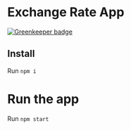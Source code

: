 # Exchange Rate App

[![Greenkeeper badge](https://badges.greenkeeper.io/marianzburlea/base-currency-exchange.svg)](https://greenkeeper.io/)

## Install

Run `npm i`

# Run the app

Run `npm start`
